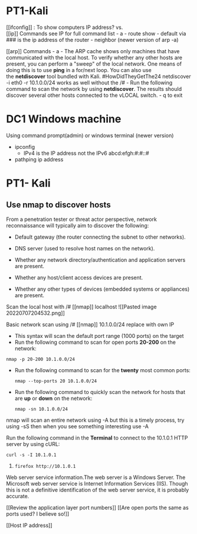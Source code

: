 # PT1-Kali
[[ifconfig]]  :  To show computers IP address?
vs.  
[[ip]] 
	Commands see IP for full command list
		- a
		- route show
			- default via ### is the ip address of the router
		- neighbor (newer version of arp -a)

[[arp]]
	Commands
		- a
			- The ARP cache shows only machines that have communicated with the local host. To verify whether any other hosts are present, you can perform a "sweep" of the local network. One means of doing this is to use **ping** in a for/next loop. You can also use the **netdiscover** tool bundled with Kali.
#HowDidTheyGetThe24
netdiscover -i eth0 -r 10.1.0.0/24   works as well without the /#
	- Run the following command to scan the network by using **netdiscover**. The results should discover several other hosts connected to the vLOCAL switch.
	- q to exit


# DC1 Windows machine
Using command prompt(admin) or windows terminal (newer version)
- ipconfig 
	- IPv4 is the IP address not the IPv6 abcd:efgh:#:#::#
- pathping ip address

# PT1- Kali
## Use nmap to discover hosts

From a penetration tester or threat actor perspective, network reconnaissance will typically aim to discover the following:

-   Default gateway (the router connecting the subnet to other networks).
    
-   DNS server (used to resolve host names on the network).
    
-   Whether any network directory/authentication and application servers are present.
    
-   Whether any host/client access devices are present.
    
-   Whether any other types of devices (embedded systems or appliances) are present.

Scan the local host with  /# [[nmap]] localhost
![[Pasted image 20220707204532.png]]

Basic network scan using
/# [[nmap]] 10.1.0.0/24 replace with own IP
- This syntax will scan the default port range (1000 ports) on the target
- Run the following command to scan for open ports **20-200** on the network:

``` #bash-notab-nocopy
nmap -p 20-200 10.1.0.0/24
```
- Run the following command to scan for the **twenty** most common ports:
    
    ```bash-notab-nocopy
    nmap --top-ports 20 10.1.0.0/24
    ```
    
- Run the following command to quickly scan the network for hosts that are **up** or **down** on the network:
    
    ```bash-notab-nocopy
    nmap -sn 10.1.0.0/24
    ```

nmap will scan an entire network using -A but this is a timely process, try using -sS then when you see something interesting use -A

  
Run the following command in the **Terminal** to connect to the 10.1.0.1 HTTP server by using cURL:

```bash-notab-nocopy
curl -s -I 10.1.0.1
```

1.  ```bash-notab-nocopy
    firefox http://10.1.0.1
    ```
Web server service information.The web server is a Windows Server. The Microsoft web server service is Internet Information Services (IIS). Though this is not a definitive identification of the web server service, it is probably accurate.

[[Review the application layer port numbers]]
[[Are open ports the same as ports used?  I believe so!]]

[[Host IP address]]


